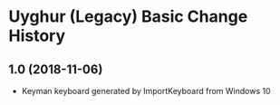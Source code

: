 Uyghur (Legacy) Basic Change History
====================

1.0 (2018-11-06)
----------------
* Keyman keyboard generated by ImportKeyboard from Windows 10 

